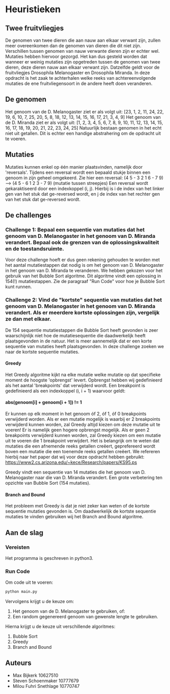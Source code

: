 # Heuristieken

## Twee fruitvliegjes
De genomen van twee dieren die aan nauw aan elkaar verwant zijn, zullen meer overeenkomen dan de genomen van dieren die dit niet zijn.
Verschillen tussen genomen van nauw verwante dieren zijn er echter wel. Mutaties hebben hiervoor gezorgd.
Het kan dus gesteld worden dat wanneer er weinig mutaties zijn opgetreden tussen de genomen van twee dieren, deze dieren nauw aan elkaar verwant zijn.
Datzelfde geldt voor de fruitvliegjes Drosophila Melanogaster en Drosophila Miranda. In deze opdracht is het zaak te achterhalen welke reeks van achtereenvolgende mutaties de ene fruitvliegensoort in de andere heeft doen veranderen.

## De genomen
Het genoom van de D. Melanogaster ziet er als volgt uit: 
[23, 1, 2, 11, 24, 22, 19, 6, 10, 7, 25, 20, 5, 8, 18, 12, 13, 14, 15, 16, 17, 21, 3, 4, 9]
Het genoom van de D. Miranda ziet er als volgt uit: 
[1, 2, 3, 4, 5, 6, 7, 8, 9, 10, 11, 12, 13, 14, 15, 16, 17, 18, 19, 20, 21, 22, 23, 24, 25]
Natuurlijk bestaan genomen in het echt niet uit getallen. Dit is echter een handige abstrahering om de opdracht uit te voeren.

## Mutaties
Mutaties kunnen enkel op één manier plaatsvinden, namelijk door 'reversals'.
Tijdens een reversal wordt een bepaald stukje binnen een genoom in zijn geheel omgekeerd.
Zie hier een reversal:
(4 5 - 3 2 1 6 - 7 9) --> (4 5 - 6 1 2 3 - 7 9) (mutatie tussen streepjes)
Een reversal wordt gekaraktiseerd door een indexkoppel (i, j). Hierbij is i de index van het linker gen van het stuk dat ge-reversed wordt, en j de index van het rechter gen van het stuk dat ge-reversed wordt.

## De challenges
### Challenge 1: Bepaal een sequentie van mutaties dat het genoom van D. Melanogaster in het genoom van D. Miranda verandert. Bepaal ook de grenzen van de oplossingskwaliteit en de toestandsruimte.
Voor deze challenge hoeft er dus geen rekening gehouden te worden met het aantal mutatiestappen dat nodig is om het genoom van D. Melanogaster in het genoom van D. Miranda te veranderen.
We hebben gekozen voor het gebruik van het Bubble Sort algoritme.
Dit algoritme vindt een oplossing in 154(!) mutatiestappen.
Zie de paragraaf "Run Code" voor hoe je Bubble Sort kunt runnen.

### Challenge 2: Vind de "kortste" sequentie van mutaties dat het genoom van D. Melanogaster in het genoom van D. Miranda verandert. Als er meerdere kortste oplossingen zijn, vergelijk ze dan met elkaar.
De 154 sequentie mutatiestappen die Bubble Sort heeft gevonden is zeer waarschijnlijk níet hoe de mutatiesequentie die daadwerkelijk heeft plaatsgevonden in de natuur.
Het is meer aannemelijk dat er een korte sequentie van mutaties heeft plaatsgevonden.
In deze challenge zoeken we naar de kortste sequentie mutaties.

#### Greedy
Het Greedy algoritme kijkt na elke mutatie welke mutatie op dat specifieke moment de hoogste 'opbrengst' levert.
Opbrengst hebben wij gedefinieerd als het aantal 'breakpoints' dat verwijderd wordt. Een breakpoint is gedefinieerd als een indexkoppel (i, i + 1) waarvoor geldt:
#### abs(genoom[i] + genoom[i + 1]) != 1
Er kunnen op elk moment in het genoom óf 2, óf 1, óf 0 breakpoints verwijderd worden.
Als er een mutatie mogelijk is waarbij er 2 breakpoints verwijderd kunnen worden, zal Greedy altijd kiezen om deze mutatie uit te voeren! Er is namelijk geen hogere
opbrengst mogelijk. Als er geen 2 breakpoints verwijderd kunnen worden, zal Greedy kiezen om een mutatie uit te voeren die 1 breakpoint verwijdert. Het is belangrijk om te
weten dat mutaties die een afnemende reeks getallen creëert, geprefereerd wordt boven een mutatie die een toenemde reeks getallen creëert. We refereren hierbij naar het paper dat wij voor deze opdracht hebben gebruikt: https://www2.cs.arizona.edu/~kece/Research/papers/KS95.ps
  
Greedy vindt een sequentie van 14 mutaties die het genoom van D. Melanogaster naar die van D. Miranda verandert. Een grote verbetering ten opzichte van Bubble Sort (154 mutaties).

#### Branch and Bound
Het probleem met Greedy is dat je niet zeker kan weten of de kortste sequentie mutaties gevonden is. Om daadwerkelijk de kortste sequentie mutaties te vinden gebruiken wij het Branch and Bound algoritme. 



## Aan de slag
### Vereisten
Het programma is geschreven in python3.

### Run Code
Om code uit te voeren:
```python
python main.py
```
Vervolgens krijgt u de keuze om:
1. Het genoom van de D. Melanogaster te gebruiken, of:
2. Een random gegenereerd genoom van gewenste lengte te gebruiken.

Hierna krijgt u de keuze uit verschillende algoritmes:
1. Bubble Sort
2. Greedy
3. Branch and Bound

## Auteurs
* Max Bijkerk 10627510
* Steven Schoenmaker 10777679
* Milou Fuhri Snethlage 10770747
